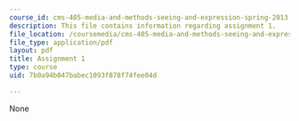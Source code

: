 ```yaml
---
course_id: cms-405-media-and-methods-seeing-and-expression-spring-2013
description: This file contains information regarding assignment 1.
file_location: /coursemedia/cms-405-media-and-methods-seeing-and-expression-spring-2013/7b0a94b047babec1093f878f74fee04d_MITCMS_405S13_assignment1.pdf
file_type: application/pdf
layout: pdf
title: Assignment 1
type: course
uid: 7b0a94b047babec1093f878f74fee04d

---
```

None